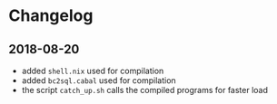 # Changelog

## 2018-08-20
- added `shell.nix` used for compilation
- added `bc2sql.cabal` used for compilation
- the script `catch_up.sh` calls the compiled programs for faster load

